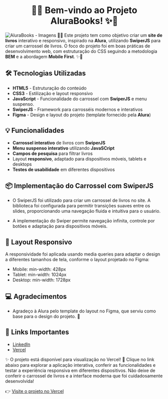 <h1 align="center">🚀✨ Bem-vindo ao Projeto AluraBooks! ✨🚀</h1>

![AluraBooks - Imagens](https://github.com/user-attachments/assets/01d7450f-33b7-4bca-9f70-1f0bea848d4e)
🚀✨ Este projeto tem como objetivo criar um **site de livros** interativo e responsivo, inspirado na **Alura**, utilizando **SwiperJS** para criar um carrossel de livros. O foco do projeto foi em boas práticas de desenvolvimento web, com estruturação do CSS seguindo a metodologia **BEM** e a abordagem **Mobile First**. ✨🚀

## 🛠️ Tecnologias Utilizadas

- **HTML5** - Estruturação do conteúdo
- **CSS3** - Estilização e layout responsivo
- **JavaScript** - Funcionalidade do carrossel com **SwiperJS** e menu suspenso.
- **SwiperJS** - Framework para carrosséis modernos e interativos
- **Figma** - Design e layout do projeto (template fornecido pela **Alura**)

## 💡 Funcionalidades

- **Carrossel interativo** de livros com **SwiperJS**
- **Menu suspenso interativo** utilizando **JavaSCript**
- **Campos de pesquisa** para filtrar livros
- Layout **responsivo**, adaptado para dispositivos móveis, tablets e desktops
- **Testes de usabilidade** em diferentes dispositivos

## 📦 Implementação do Carrossel com SwiperJS

- O SwiperJS foi utilizado para criar um carrossel de livros no site. A biblioteca foi configurada para permitir transições suaves entre os slides, proporcionando uma navegação fluida e intuitiva para o usuário. 

- A implementação do Swiper permite navegação infinita, controle por botões e adaptação para dispositivos móveis.

## 📱 Layout Responsivo
A responsividade foi aplicada usando media queries para adaptar o design a diferentes tamanhos de tela, conforme o layout projetado no Figma:
- Mobile: min-width: 428px
- Tablet: min-width: 1024px
- Desktop: min-width: 1728px

## 💻 Agradecimentos
- Agradeço à Alura pelo template do layout no Figma, que serviu como base para o design do projeto. 🙏

## 🔗 Links Importantes
  - [LinkedIn](https://www.linkedin.com/in/isabelasofiaalves/)
  - [Vercel](https://vercel.com/isabela-s-alves-projects)

✨ O projeto está disponível para visualização no Vercel! 🚀 Clique no link abaixo para explorar a aplicação interativa, conferir as funcionalidades e testar a experiência responsiva em diferentes dispositivos. Não deixe de conferir o carrossel de livros e a interface moderna que foi cuidadosamente desenvolvida!

👉 [Visite o projeto no Vercel](https://alurabooks-eight-lake.vercel.app/)

